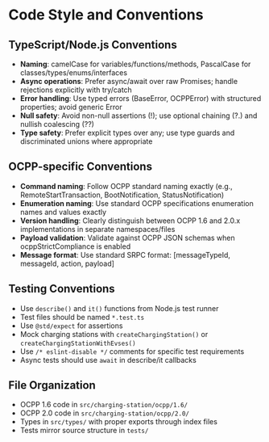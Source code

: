 # Code Style and Conventions

## TypeScript/Node.js Conventions

- **Naming**: camelCase for variables/functions/methods, PascalCase for classes/types/enums/interfaces
- **Async operations**: Prefer async/await over raw Promises; handle rejections explicitly with try/catch
- **Error handling**: Use typed errors (BaseError, OCPPError) with structured properties; avoid generic Error
- **Null safety**: Avoid non-null assertions (!); use optional chaining (?.) and nullish coalescing (??)
- **Type safety**: Prefer explicit types over any; use type guards and discriminated unions where appropriate

## OCPP-specific Conventions

- **Command naming**: Follow OCPP standard naming exactly (e.g., RemoteStartTransaction, BootNotification, StatusNotification)
- **Enumeration naming**: Use standard OCPP specifications enumeration names and values exactly
- **Version handling**: Clearly distinguish between OCPP 1.6 and 2.0.x implementations in separate namespaces/files
- **Payload validation**: Validate against OCPP JSON schemas when ocppStrictCompliance is enabled
- **Message format**: Use standard SRPC format: [messageTypeId, messageId, action, payload]

## Testing Conventions

- Use `describe()` and `it()` functions from Node.js test runner
- Test files should be named `*.test.ts`
- Use `@std/expect` for assertions
- Mock charging stations with `createChargingStation()` or `createChargingStationWithEvses()`
- Use `/* eslint-disable */` comments for specific test requirements
- Async tests should use `await` in describe/it callbacks

## File Organization

- OCPP 1.6 code in `src/charging-station/ocpp/1.6/`
- OCPP 2.0 code in `src/charging-station/ocpp/2.0/`
- Types in `src/types/` with proper exports through index files
- Tests mirror source structure in `tests/`

